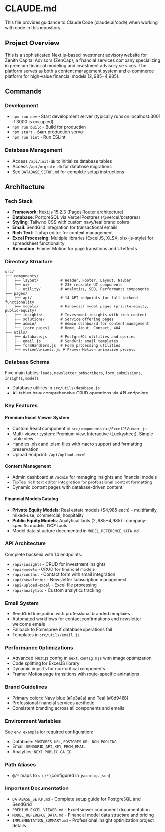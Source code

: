 # CLAUDE.md

This file provides guidance to Claude Code (claude.ai/code) when working with code in this repository.

## Project Overview

This is a sophisticated Next.js-based investment advisory website for Zenith Capital Advisors (ZenCap), a financial services company specializing in premium financial modeling and investment advisory services. The platform serves as both a content management system and e-commerce platform for high-value financial models ($2,985-$4,985).

## Commands

### Development
- `npm run dev` - Start development server (typically runs on localhost:3001 if 3000 is occupied)
- `npm run build` - Build for production
- `npm start` - Start production server
- `npm run lint` - Run ESLint

### Database Management
- Access `/api/init-db` to initialize database tables
- Access `/api/migrate-db` for database migrations
- See `DATABASE_SETUP.md` for complete setup instructions

## Architecture

### Tech Stack
- **Framework**: Next.js 15.2.3 (Pages Router architecture)
- **Database**: PostgreSQL via Vercel Postgres (@vercel/postgres)
- **Styling**: Tailwind CSS with custom navy/teal brand colors
- **Email**: SendGrid integration for transactional emails
- **Rich Text**: TipTap editor for content management
- **Excel Processing**: Multiple libraries (ExcelJS, XLSX, xlsx-js-style) for spreadsheet functionality
- **Animation**: Framer Motion for page transitions and UI effects

### Directory Structure
```
src/
├── components/
│   ├── layout/          # Header, Footer, Layout, Navbar
│   ├── ui/              # 23+ reusable UI components
│   └── utility/         # Analytics, SEO, Performance components
├── pages/
│   ├── api/             # 14 API endpoints for full backend functionality
│   ├── models/          # Financial model pages (private-equity, public-equity)
│   ├── insights/        # Investment insights with rich content
│   ├── solutions/       # Service offering pages
│   ├── admin/           # Admin dashboard for content management
│   └── [core pages]     # Home, About, Contact, 404
├── utils/
│   ├── database.js      # PostgreSQL utilities and queries
│   ├── email.js         # SendGrid email templates
│   ├── formHandlers.js  # Form processing utilities
│   └── motionVariants.js # Framer Motion animation presets
```

### Database Schema
Five main tables: `leads`, `newsletter_subscribers`, `form_submissions`, `insights`, `models`
- Database utilities in `src/utils/database.js`
- All tables have comprehensive CRUD operations via API endpoints

### Key Features

#### Premium Excel Viewer System
- Custom React component in `src/components/ui/ExcelJSViewer.js`
- Multi-viewer system: Premium view, Interactive (Luckysheet), Simple table view
- Handles .xlsx and .xlsm files with macro support and formatting preservation
- Upload endpoint: `/api/upload-excel`

#### Content Management
- Admin dashboard at `/admin` for managing insights and financial models
- TipTap rich text editor integration for professional content formatting
- Dynamic content pages with database-driven content

#### Financial Models Catalog
- **Private Equity Models**: Real estate models ($4,985 each) - multifamily, mixed-use, commercial, hospitality
- **Public Equity Models**: Analytical tools ($2,985-$4,985) - company-specific models, DCF tools
- Model data structure documented in `MODEL_REFERENCE_DATA.md`

### API Architecture
Complete backend with 14 endpoints:
- `/api/insights` - CRUD for investment insights
- `/api/models` - CRUD for financial models
- `/api/contact` - Contact form with email integration
- `/api/newsletter` - Newsletter subscription management
- `/api/upload-excel` - Excel file processing
- `/api/analytics` - Custom analytics tracking

### Email System
- SendGrid integration with professional branded templates
- Automated workflows for contact confirmations and newsletter welcome emails
- Fallback to Formspree if database operations fail
- Templates in `src/utils/email.js`

### Performance Optimizations
- Advanced Next.js config in `next.config.mjs` with image optimization
- Code splitting for ExcelJS library
- Dynamic imports for non-critical components
- Framer Motion page transitions with route-specific animations

### Brand Guidelines
- Primary colors: Navy blue (#1e3a8a) and Teal (#0d9488)
- Professional financial services aesthetic
- Consistent branding across all components and emails

### Environment Variables
See `env.example` for required configuration:
- Database: `POSTGRES_URL`, `POSTGRES_URL_NON_POOLING`
- Email: `SENDGRID_API_KEY`, `FROM_EMAIL`
- Analytics: `NEXT_PUBLIC_GA_ID`

### Path Aliases
- `@/*` maps to `src/*` (configured in `jsconfig.json`)

### Important Documentation
- `DATABASE_SETUP.md` - Complete setup guide for PostgreSQL and SendGrid
- `PREMIUM_EXCEL_VIEWER.md` - Excel viewer component documentation
- `MODEL_REFERENCE_DATA.md` - Financial model data structure and pricing
- `IMPLEMENTATION_SUMMARY.md` - Professional insight optimization project details
